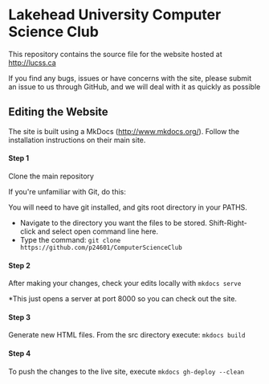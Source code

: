 # Lakehead University Computer Science Club
This repository contains the source file for the website hosted at 
http://lucss.ca

If you find any bugs, issues or have concerns with the site, please submit an issue to us through GitHub, and we will deal 
with it as quickly as possible


## Editing the Website
The site is built using a MkDocs (http://www.mkdocs.org/). Follow the installation instructions on their main site.

#### Step 1
Clone the main repository

If you're unfamiliar with Git, do this:

You will need to have git installed, and gits root directory in your PATHS.

* Navigate to the directory you want the files to be stored. Shift-Right-click and select open command line here.
* Type the command: ```git clone https://github.com/p24601/ComputerScienceClub```

#### Step 2
After making your changes, check your edits locally with ```mkdocs serve```

*This just opens a server at port 8000 so you can check out the site.

#### Step 3
Generate new HTML files. From the src directory execute: ```mkdocs build```

#### Step 4
To push the changes to the live site, execute ```mkdocs gh-deploy --clean```


